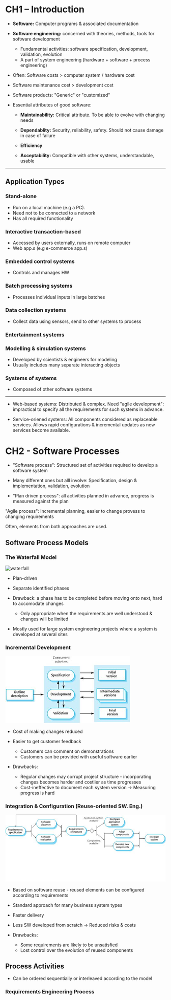 # CH1 – Introduction

* **Software:** Computer programs & associated documentation

* **Software engineering:** concerned with theories, methods, tools for software development
    * Fundamental activities: software specification, development, validation, evolution
    * A part of system engineering (hardware + software + process engineering)

* Often: Software costs > computer system / hardware cost

* Software maintenance cost > development cost

* Software products: "Generic" or "customized"

* Essential attributes of good software:
    * **Maintainability:** Critical attribute. To be able to evolve with changing needs

    * **Dependablity:** Security, reliability, safety. Should not cause damage in case of failure

    * **Efficiency**

    * **Acceptability:** Compatible with other systems, understandable, usable

---

## Application Types

### Stand-alone
* Run on a local machine (e.g a PC).
* Need not to be connected to a network
* Has all required functionality

### Interactive transaction-based
* Accessed by users externally, runs on remote computer
* Web app.s (e.g e-commerce app.s)

### Embedded control systems
* Controls and manages HW

### Batch processing systems
* Processes individual inputs in large batches

### Data collection systems
* Collect data using sensors, send to other systems to process

### Entertainment systems

### Modelling & simulation systems
* Developed by scientists & engineers for modeling
* Usually includes many separate interacting objects

### Systems of systems
* Composed of other software systems

---

* Web-based systems: Distributed & complex. Need "agile development": impractical to specify all the requirements for such systems in advance.

* Service-oriened systems: All components considered as replaceable services. Allows rapid configurations & incremental updates as new services become available.


# CH2 - Software Processes

* "Software process": Structured set of activities required to develop a software system

* Many different ones but alll involve: Specification, design & implementation, validation, evolution

* "Plan driven process": all activities planned in advance, progress is measured against the plan

"Agile process": Incremental planning, easier to change provess to changing requirements

Often, elements from both approaches are used.

## Software Process Models

### The Waterfall Model

![waterfall](waterfall.jpg)

* Plan-driven

* Separate identified phases

* Drawback: a phase has to be completed before moving onto next, hard to accomodate changes
    * Only appropriate when the requirements are well understood & changes will be limited

* Mostly used for large system engineering projects where a system is developed at several sites

### Incremental Development

![incrdev](002-incrdev.jpg)

* Cost of making changes reduced

* Easier to get customer feedback
    * Customers can comment on demonstrations
    * Customers can be provided with useful software earlier

* Drawbacks:
    * Regular changes may corrupt project structure - incorporating changes becomes  harder and costlier as time progresses
    * Cost-ineffective to document each system version -> Measuring progress is hard

### Integration & Configuration (Reuse-oriented SW. Eng.)

![reuse](003-reuse.jpg)

* Based on software reuse - reused elements can be configured according to requirements
* Standard approach for many business system types

* Faster delivery

* Less SW developed from scratch -> Reduced risks & costs

* Drawbacks:
    * Some requirements are likely to be unsatisfied
    * Lost control over the evolution of reused components

## Process Activities

* Can be ordered sequentially or interleaved according to the model

### Requirements Engineering Process